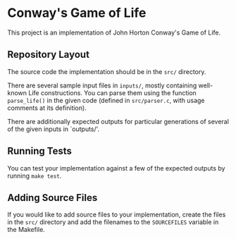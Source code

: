 Conway's Game of Life
===

This project is an implementation of John Horton Conway's Game of Life.


Repository Layout
---

The source code the implementation 
should be in the `src/` directory.  

There are several sample input files in `inputs/`, mostly containing
well-known Life constructions.  You can parse them using the function
`parse_life()` in the given code (defined in `src/parser.c`, with usage
comments at its definition).

There are additionally expected outputs for particular generations of
several of the given inputs in `outputs/'.

Running Tests
---

You can test your implementation against a few of the expected outputs
by running `make test`.

Adding Source Files
---

If you would like to add source files to your implementation, create the
files in the `src/` directory and add the filenames to the `SOURCEFILES`
variable in the Makefile.  

